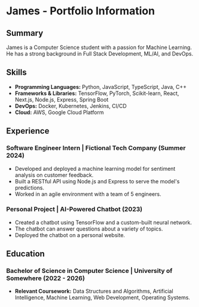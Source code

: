 # James - Portfolio Information

## Summary

James is a Computer Science student with a passion for Machine Learning. He has a strong background in Full Stack Development, ML/AI, and DevOps.

## Skills

*   **Programming Languages:** Python, JavaScript, TypeScript, Java, C++
*   **Frameworks & Libraries:** TensorFlow, PyTorch, Scikit-learn, React, Next.js, Node.js, Express, Spring Boot
*   **DevOps:** Docker, Kubernetes, Jenkins, CI/CD
*   **Cloud:** AWS, Google Cloud Platform

## Experience

### Software Engineer Intern | Fictional Tech Company (Summer 2024)

*   Developed and deployed a machine learning model for sentiment analysis on customer feedback.
*   Built a RESTful API using Node.js and Express to serve the model's predictions.
*   Worked in an agile environment with a team of 5 engineers.

### Personal Project | AI-Powered Chatbot (2023)

*   Created a chatbot using TensorFlow and a custom-built neural network.
*   The chatbot can answer questions about a variety of topics.
*   Deployed the chatbot on a personal website.

## Education

### Bachelor of Science in Computer Science | University of Somewhere (2022 - 2026)

*   **Relevant Coursework:** Data Structures and Algorithms, Artificial Intelligence, Machine Learning, Web Development, Operating Systems.
